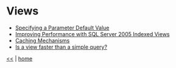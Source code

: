 # Views

- [Specifying a Parameter Default Value](https://technet.microsoft.com/en-us/library/ms189330(v=sql.105).aspx)
- [Improving Performance with SQL Server 2005 Indexed Views](https://technet.microsoft.com/library/Cc917715)
- [Caching Mechanisms](https://msdn.microsoft.com/en-us/library/cc293623.aspx)
- [Is a view faster than a simple query?](http://stackoverflow.com/questions/439056/is-a-view-faster-than-a-simple-query)

[<<](../sql.md) | [home](../../README.md)